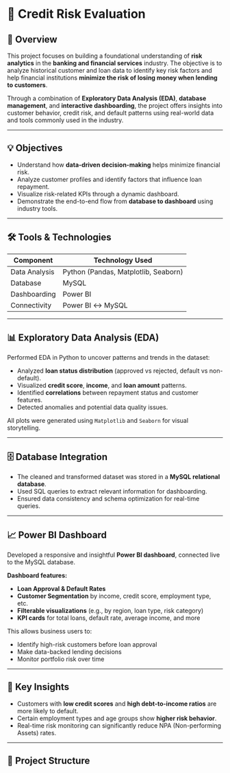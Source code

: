 # 🏦 Credit Risk Evaluation

## 📌 Overview

This project focuses on building a foundational understanding of **risk analytics** in the **banking and financial services** industry. The objective is to analyze historical customer and loan data to identify key risk factors and help financial institutions **minimize the risk of losing money when lending to customers**.

Through a combination of **Exploratory Data Analysis (EDA)**, **database management**, and **interactive dashboarding**, the project offers insights into customer behavior, credit risk, and default patterns using real-world data and tools commonly used in the industry.

---

## 💡 Objectives

- Understand how **data-driven decision-making** helps minimize financial risk.
- Analyze customer profiles and identify factors that influence loan repayment.
- Visualize risk-related KPIs through a dynamic dashboard.
- Demonstrate the end-to-end flow from **database to dashboard** using industry tools.

---

## 🛠️ Tools & Technologies

| Component           | Technology Used             |
|---------------------|-----------------------------|
| Data Analysis       | Python (Pandas, Matplotlib, Seaborn) |
| Database            | MySQL                       |
| Dashboarding        | Power BI                    |
| Connectivity        | Power BI ↔ MySQL            |

---

## 📊 Exploratory Data Analysis (EDA)

Performed EDA in Python to uncover patterns and trends in the dataset:

- Analyzed **loan status distribution** (approved vs rejected, default vs non-default).
- Visualized **credit score**, **income**, and **loan amount** patterns.
- Identified **correlations** between repayment status and customer features.
- Detected anomalies and potential data quality issues.

All plots were generated using `Matplotlib` and `Seaborn` for visual storytelling.

---

## 🗄️ Database Integration

- The cleaned and transformed dataset was stored in a **MySQL relational database**.
- Used SQL queries to extract relevant information for dashboarding.
- Ensured data consistency and schema optimization for real-time queries.

---

## 📈 Power BI Dashboard

Developed a responsive and insightful **Power BI dashboard**, connected live to the MySQL database.

**Dashboard features:**
- **Loan Approval & Default Rates**
- **Customer Segmentation** by income, credit score, employment type, etc.
- **Filterable visualizations** (e.g., by region, loan type, risk category)
- **KPI cards** for total loans, default rate, average income, and more

This allows business users to:
- Identify high-risk customers before loan approval
- Make data-backed lending decisions
- Monitor portfolio risk over time

---

## 🧠 Key Insights

- Customers with **low credit scores** and **high debt-to-income ratios** are more likely to default.
- Certain employment types and age groups show **higher risk behavior**.
- Real-time risk monitoring can significantly reduce NPA (Non-performing Assets) rates.

---

## 📁 Project Structure

